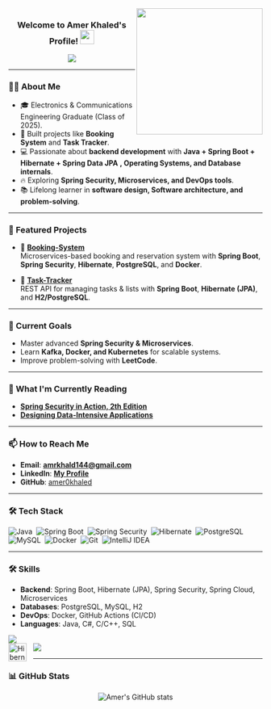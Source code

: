 <img width="250" align="right" src="https://c.tenor.com/_DOBjnGspYAAAAAM/code-coding.gif">

<h3 align="center">
  Welcome to Amer Khaled's Profile!
  <img src="https://media.giphy.com/media/hvRJCLFzcasrR4ia7z/giphy.gif" width="28">
</h3>

<p align="center">
  <a href="https://github.com/DenverCoder1/readme-typing-svg">
    <img src="https://readme-typing-svg.herokuapp.com/?lines=Backend%20Developer;Spring%20Boot%20%7C%20Hibernate%20Enthusiast;Always%20Learning%20New%20Things&font=Fira%20Code&center=true&width=520&height=45&color=00bfff&vCenter=true&size=22">
  </a>
</p> 

---

### 🧑‍💻 About Me
- 🎓 Electronics & Communications Engineering Graduate (Class of 2025).
- 🏢 Built projects like **Booking System** and **Task Tracker**.  
- 💻 Passionate about **backend development** with **Java + Spring Boot + Hibernate + Spring Data JPA** **, Operating Systems, and Database internals**.  
- 🔥 Exploring **Spring Security, Microservices, and DevOps tools**.  
- 📚 Lifelong learner in **software design, Software architecture, and problem-solving**.  

---

### 🚀 Featured Projects
- 🔹 [**Booking-System**](https://github.com/amer0khaled/Booking-System)  
  Microservices-based booking and reservation system with **Spring Boot**, **Spring Security**, **Hibernate**, **PostgreSQL**, and **Docker**.  

- 🔹 [**Task-Tracker**](https://github.com/amer0khaled/task-tracker)  
  REST API for managing tasks & lists with **Spring Boot**, **Hibernate (JPA)**, and **H2/PostgreSQL**.  

---

### 🎯 Current Goals
- Master advanced **Spring Security & Microservices**.  
- Learn **Kafka, Docker, and Kubernetes** for scalable systems.  
- Improve problem-solving with **LeetCode**.
---

### 📖 What I'm Currently Reading
- [**Spring Security in Action, 2th Edition**](https://www.manning.com/books/spring-in-action-sixth-edition)  
- [**Designing Data-Intensive Applications**](https://dataintensive.net/)  

---

### 📫 How to Reach Me
- **Email**: **amrkhald144@gmail.com**  
- **LinkedIn**: <b><a href="[https://www.linkedin.com/in/amer-khaled](https://www.linkedin.com/in/amer-khaled-8b1296276/)" target="_blank">My Profile</a></b>  
- **GitHub**: [amer0khaled](https://github.com/amer0khaled)  

---

### 🛠️ Tech Stack
![Java](https://img.shields.io/badge/-Java-05122A?style=flat&logo=openjdk&logoColor=007396)&nbsp;
![Spring Boot](https://img.shields.io/badge/-Spring%20Boot-05122A?style=flat&logo=springboot)&nbsp;
![Spring Security](https://img.shields.io/badge/-Spring%20Security-05122A?style=flat&logo=springsecurity)&nbsp;
![Hibernate](https://img.shields.io/badge/-Hibernate-05122A?style=flat&logo=hibernate)&nbsp;
![PostgreSQL](https://img.shields.io/badge/-PostgreSQL-05122A?style=flat&logo=postgresql)&nbsp;
![MySQL](https://img.shields.io/badge/-MySQL-05122A?style=flat&logo=mysql)&nbsp;
![Docker](https://img.shields.io/badge/-Docker-05122A?style=flat&logo=docker)&nbsp;
![Git](https://img.shields.io/badge/-Git-05122A?style=flat&logo=git)&nbsp;
![IntelliJ IDEA](https://img.shields.io/badge/-IntelliJ%20IDEA-05122A?style=flat&logo=intellij-idea)&nbsp;

---

### 🛠️ Skills
- **Backend**: Spring Boot, Hibernate (JPA), Spring Security, Spring Cloud, Microservices  
- **Databases**: PostgreSQL, MySQL, H2  
- **DevOps**: Docker, GitHub Actions (CI/CD)  
- **Languages**: Java, C#, C/C++, SQL  

<p>
  <img src="https://skillicons.dev/icons?i=java,csharp,spring,postman,mysql,postgresql,idea,cpp" /><br>
  <img src="https://skillicons.dev/icons?i=vscode,git,github,docker" />
  <img align="left" alt="Hibernate" width="36px" style="padding-right:10px;" src="https://cdn.jsdelivr.net/gh/devicons/devicon/icons/hibernate/hibernate-plain.svg" />
</p>

---

### 📊 GitHub Stats
<p align="center">
  <img src="https://github-readme-stats.vercel.app/api?username=amer0khaled&show_icons=true&theme=tokyonight" alt="Amer's GitHub stats" />
</p>
